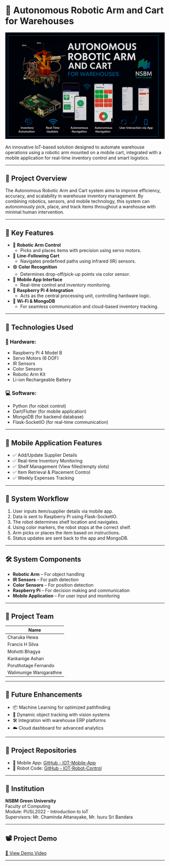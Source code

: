 
# 🦾 Autonomous Robotic Arm and Cart for Warehouses

![Dashboard Preview](./mockup1.png)

An innovative IoT-based solution designed to automate warehouse operations using a robotic arm mounted on a mobile cart, integrated with a mobile application for real-time inventory control and smart logistics.

---

## 📌 Project Overview

The Autonomous Robotic Arm and Cart system aims to improve efficiency, accuracy, and scalability in warehouse inventory management. By combining robotics, sensors, and mobile technology, this system can autonomously pick, place, and track items throughout a warehouse with minimal human intervention.

---

## 🎯 Key Features

- 🤖 **Robotic Arm Control**
  - Picks and places items with precision using servo motors.
- 🛒 **Line-Following Cart**
  - Navigates predefined paths using infrared (IR) sensors.
- 🟢 **Color Recognition**
  - Determines drop-off/pick-up points via color sensor.
- 📱 **Mobile App Interface**
  - Real-time control and inventory monitoring.
- 🧠 **Raspberry Pi 4 Integration**
  - Acts as the central processing unit, controlling hardware logic.
- 📡 **Wi-Fi & MongoDB**
  - For seamless communication and cloud-based inventory tracking.

---

## 🔧 Technologies Used

### 🔌 Hardware:
- Raspberry Pi 4 Model B
- Servo Motors (6 DOF)
- IR Sensors
- Color Sensors
- Robotic Arm Kit
- Li-ion Rechargeable Battery

### 💻 Software:
- Python (for robot control)
- Dart/Flutter (for mobile application)
- MongoDB (for backend database)
- Flask-SocketIO (for real-time communication)

---

## 📲 Mobile Application Features

- ✅ Add/Update Supplier Details
- ✅ Real-time Inventory Monitoring
- ✅ Shelf Management (View filled/empty slots)
- ✅ Item Retrieval & Placement Control
- ✅ Weekly Expenses Tracking

---

## 🧪 System Workflow

1. User inputs item/supplier details via mobile app.
2. Data is sent to Raspberry Pi using Flask-SocketIO.
3. The robot determines shelf location and navigates.
4. Using color markers, the robot stops at the correct shelf.
5. Arm picks or places the item based on instructions.
6. Status updates are sent back to the app and MongoDB.

---

## 🛠️ System Components

- **Robotic Arm** – For object handling
- **IR Sensors** – For path detection
- **Color Sensors** – For position detection
- **Raspberry Pi** – For decision making and communication
- **Mobile Application** – For user input and monitoring

---

## 👥 Project Team

| Name                    |
|-------------------------|
| Charuka Hewa            | 
| Francis H Silva         |
| Mohotti Bhagya          | 
| Kankanige Ashan         |  
| Poruthotage Fernando    | 
| Walimunige Wanigarathne | 

---

## 🧠 Future Enhancements

- 📦 Machine Learning for optimized pathfinding
- 📍 Dynamic object tracking with vision systems
- 🛠️ Integration with warehouse ERP platforms
- ☁️ Cloud dashboard for advanced analytics

---

## 📂 Project Repositories

- 🔗 Mobile App: [GitHub - IOT-Mobile-App](https://github.com/charukad/IOT-Moblie-app.git)
- 🔗 Robot Code: [GitHub - IOT-Robot-Control](https://github.com/charukad/IOT-source-code.git)

---

## 🏫 Institution

**NSBM Green University**  
Faculty of Computing  
Module: PUSL2022 - Introduction to IoT  
Supervisors: Mr. Chaminda Attanayake, Mr. Isuru Sri Bandara

---

## 📽️ Project Demo

[🎥 View Demo Video](https://drive.google.com/file/d/12So7blcDo_zs4H_JWVEvqO3GP6IfVBkB/view?usp=sharing)

---
